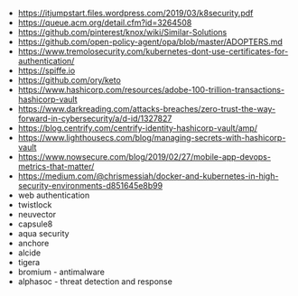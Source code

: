 - https://itjumpstart.files.wordpress.com/2019/03/k8security.pdf
- https://queue.acm.org/detail.cfm?id=3264508
- https://github.com/pinterest/knox/wiki/Similar-Solutions
- https://github.com/open-policy-agent/opa/blob/master/ADOPTERS.md
- https://www.tremolosecurity.com/kubernetes-dont-use-certificates-for-authentication/
- https://spiffe.io
- https://github.com/ory/keto
- https://www.hashicorp.com/resources/adobe-100-trillion-transactions-hashicorp-vault
- https://www.darkreading.com/attacks-breaches/zero-trust-the-way-forward-in-cybersecurity/a/d-id/1327827
- https://blog.centrify.com/centrify-identity-hashicorp-vault/amp/
- https://www.lighthousecs.com/blog/managing-secrets-with-hashicorp-vault
- https://www.nowsecure.com/blog/2019/02/27/mobile-app-devops-metrics-that-matter/
- https://medium.com/@chrismessiah/docker-and-kubernetes-in-high-security-environments-d851645e8b99
- web authentication
- twistlock
- neuvector
- capsule8
- aqua security
- anchore
- alcide
- tigera
- bromium - antimalware
- alphasoc - threat detection and response
